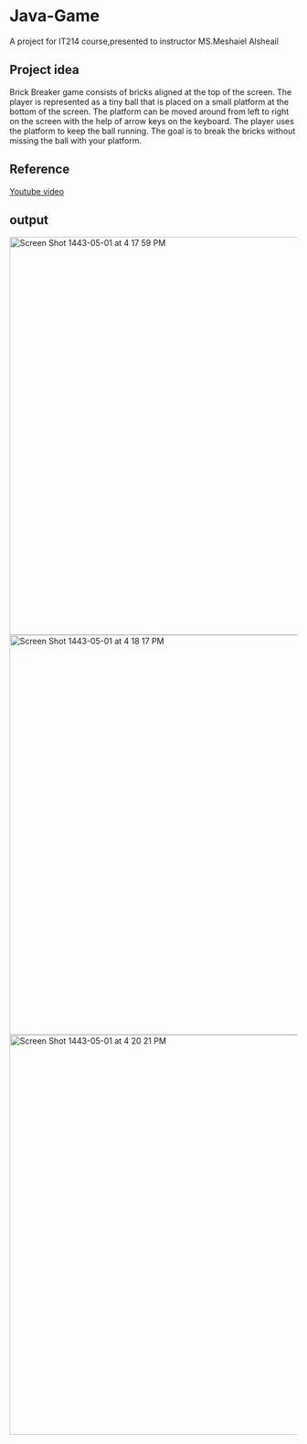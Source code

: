 # Java-Game

A project for IT214 course,presented to instructor MS.Meshaiel Alsheail

## Project idea
Brick Breaker game consists of bricks aligned at the top of the screen. The player is represented as a tiny ball that is placed on a small platform at the bottom of the screen. The platform can be moved around from left to right on the screen with the help of arrow keys on the keyboard. The player uses the platform to keep the ball running. The goal is to break the bricks without missing the ball with your platform.

## Reference
[Youtube video](https://www.youtube.com/watch?v=gPiahyf70ds)


## output 
<img width="697" alt="Screen Shot 1443-05-01 at 4 17 59 PM" src="https://user-images.githubusercontent.com/71889043/144748329-46e8c7b4-d0a2-4c4d-8e6b-274037b7d0ad.png">

<img width="700" alt="Screen Shot 1443-05-01 at 4 18 17 PM" src="https://user-images.githubusercontent.com/71889043/144748337-282d97cc-702f-47b8-b1ee-ea8017bad574.png">

<img width="700" alt="Screen Shot 1443-05-01 at 4 20 21 PM" src="https://user-images.githubusercontent.com/71889043/144748339-0e34b217-a388-4afd-9846-a9afeb7e246d.png">
